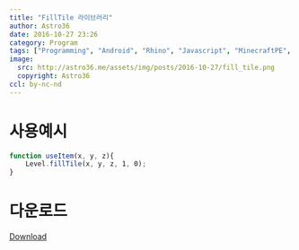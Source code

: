 ```yaml
---
title: "FillTile 라이브러리"
author: Astro36
date: 2016-10-27 23:26
category: Program
tags: ["Programming", "Android", "Rhino", "Javascript", "MinecraftPE", "BlockLauncher", "FillTile"]
image:
  src: http://astro36.me/assets/img/posts/2016-10-27/fill_tile.png
  copyright: Astro36
ccl: by-nc-nd
---
```


# 사용예시

```javascript
function useItem(x, y, z){
    Level.fillTile(x, y, z, 1, 0);
}
```

# 다운로드

[Download](https://github.com/Astro36/ModPE/blob/master/fillTile.js)

